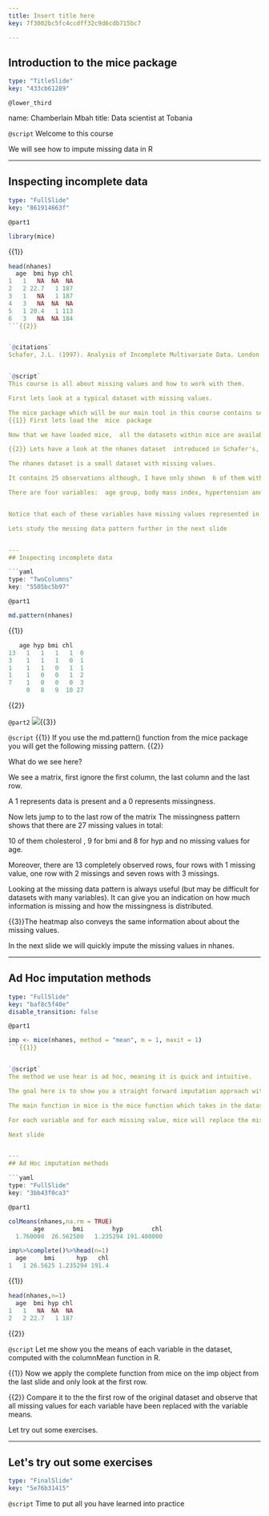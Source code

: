 ```yaml
---
title: Insert title here
key: 7f3002bc5fc4ccdff32c9d6cdb715bc7

---
```

## Introduction to the mice package

```yaml
type: "TitleSlide"
key: "433cb61289"
```

`@lower_third`

name: Chamberlain Mbah
title: Data scientist at Tobania


`@script`
Welcome to this course

We will see how to impute missing data in R


---
## Inspecting incomplete data

```yaml
type: "FullSlide"
key: "861914663f"
```

`@part1`
```r
library(mice)
```
{{1}}
```r
head(nhanes)
  age  bmi hyp chl
1   1   NA  NA  NA
2   2 22.7   1 187
3   1   NA   1 187
4   3   NA  NA  NA
5   1 20.4   1 113
6   3   NA  NA 184
```{{2}}


`@citations`
Schafer, J.L. (1997). Analysis of Incomplete Multivariate Data. London: Chapman & Hall. Table 6.14.


`@script`
This course is all about missing values and how to work with them. 

First lets look at a typical dataset with missing values. 

The mice package which will be our main tool in this course contains several datasets.  
{{1}} First lets load the  mice  package

Now that we have loaded mice,  all the datasets within mice are available to us.

{{2}} Lets have a look at the nhanes dataset  introduced in Schafer's, 1997 book on Table 6.14.

The nhanes dataset is a small dataset with missing values.

It contains 25 observations although, I have only shown  6 of them with the head function in R. 

There are four variables:  age group, body mass index, hypertension and cholesterol (mg/dL).


Notice that each of these variables have missing values represented in R with NAs. 

Lets study the messing data pattern further in the next slide


---
## Inspecting incomplete data

```yaml
type: "TwoColumns"
key: "5505bc5b97"
```

`@part1`
```r
md.pattern(nhanes)
```
{{1}}

```r
   age hyp bmi chl   
13   1   1   1   1  0
3    1   1   1   0  1
1    1   1   0   1  1
1    1   0   0   1  2
7    1   0   0   0  3
     0   8   9  10 27
```
{{2}}


`@part2`
![](https://assets.datacamp.com/production/repositories/4854/datasets/fccfb203083f12074da477d71340db7f7046c4ff/missingPatternVis.png){{3}}


`@script`
{{1}} If you use the md.pattern() function from the  mice package  you will get the following missing pattern. {{2}}

What do we see here? 

We see a matrix, first ignore the first column, the last column and the last row. 

A 1 represents data is present and a 0 represents  missingness. 

Now lets jump to to the last row of the matrix
The missingness pattern shows that there are 27 missing values in total: 

10 of them cholesterol , 9 for bmi and 8 for hyp and no missing values for age.

Moreover, there are 13 completely observed rows, four rows with 1 missing value, one row with 2 missings and seven rows with 3 missings. 

Looking at the missing data pattern is always useful (but may be difficult for datasets with many variables). It can give you an indication on how much information is missing and how the missingness is distributed.


{{3}}The heatmap also conveys the same information about about the missing values.

In the next slide we will quickly impute the missing values in nhanes.


---
## Ad Hoc imputation methods

```yaml
type: "FullSlide"
key: "baf8c5f40e"
disable_transition: false
```

`@part1`
```r
imp <- mice(nhanes, method = "mean", m = 1, maxit = 1)
```{{1}}


`@script`
The method we use hear is ad hoc, meaning it is quick and intuitive.

The goal here is to show you a straight forward imputation approach with mice. {{1}}

The main function in mice is the mice function which takes in the dataset, the imputation method, in this case the mean, and two other parameters, m and maxit which we will ignore for now. 

For each variable and for each missing value, mice will replace the missing value with the variable mean. And store all that information in the imp object

Next slide


---
## Ad Hoc imputation methods

```yaml
type: "FullSlide"
key: "3bb43f0ca3"
```

`@part1`
```r
colMeans(nhanes,na.rm = TRUE)
       age        bmi        hyp        chl 
  1.760000  26.562500   1.235294 191.400000 
```

```r
imp%>%complete()%>%head(n=1)
  age     bmi      hyp   chl
1   1 26.5625 1.235294 191.4
```
{{1}}

```r
head(nhanes,n=1)
  age  bmi hyp chl
1   1   NA  NA  NA
2   2 22.7   1 187
```
{{2}}


`@script`
Let me show you the means of each variable in the dataset, computed with the columnMean function in R. 

{{1}} Now we apply the complete function from mice on the imp object from the last slide and only look at the first row. 

{{2}} Compare it to the the first row of the original dataset and observe that all missing values for each variable have been replaced with the variable means. 

Let try out some exercises.


---
## Let's try out some exercises

```yaml
type: "FinalSlide"
key: "5e76b31415"
```

`@script`
Time to put all you have learned into practice


